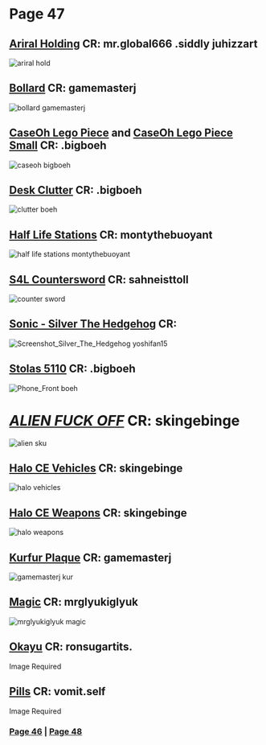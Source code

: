 # Page 47

## [Ariral Holding](https://github.com/madrod228/voicesoftheprinter/raw/main/The%20Archive/Page%20047/Ariral_Holds.7z) CR: mr.global666 .siddly juhizzart
![ariral hold](https://github.com/madrod228/voicesoftheprinter/assets/9602000/2bfc14f0-c096-4213-a1b0-aec16f33815c)
## [Bollard](https://github.com/madrod228/voicesoftheprinter/raw/main/The%20Archive/Page%20047/Bollard.7z) CR: gamemasterj
![bollard gamemasterj](https://github.com/madrod228/voicesoftheprinter/assets/9602000/a6ebcfa1-0962-4ffa-a947-6f55f34c674e)
## [CaseOh Lego Piece](https://github.com/madrod228/voicesoftheprinter/raw/main/The%20Archive/Page%20047/CaseOh_1x1x1.7z) and [CaseOh Lego Piece Small](https://github.com/madrod228/voicesoftheprinter/raw/main/The%20Archive/Page%20047/CaseOh_1x1x1_tiny.7z) CR: .bigboeh
![caseoh  bigboeh](https://github.com/madrod228/voicesoftheprinter/assets/9602000/42f68a4f-b5c5-412f-b6ef-0911f8879735)
## [Desk Clutter](https://github.com/madrod228/voicesoftheprinter/raw/main/The%20Archive/Page%20047/Desk_Clutter.7z) CR: .bigboeh
![clutter boeh](https://github.com/madrod228/voicesoftheprinter/assets/9602000/249c5192-dd59-4bed-ad77-df9283fc5805)
## [Half Life Stations](https://github.com/madrod228/voicesoftheprinter/raw/main/The%20Archive/Page%20047/HalfLifeStations.7z) CR: montythebuoyant
![half life stations montythebuoyant](https://github.com/madrod228/voicesoftheprinter/assets/9602000/8706c77c-4118-4528-88d2-bef8cbfa20b8)
## [S4L Countersword](https://github.com/madrod228/voicesoftheprinter/raw/main/The%20Archive/Page%20047/S4L-CounterSword.7z) CR: sahneisttoll
![counter sword](https://github.com/madrod228/voicesoftheprinter/assets/9602000/8f577226-5e4d-41c6-9d73-9f29abde38d9)
## [Sonic - Silver The Hedgehog](https://github.com/madrod228/voicesoftheprinter/raw/main/The%20Archive/Page%20047/Silver_The_Hedgehog.7z) CR: 
![Screenshot_Silver_The_Hedgehog yoshifan15](https://github.com/madrod228/voicesoftheprinter/assets/9602000/19714ff5-3e4f-497f-9da7-b06bbc67c335)
## [Stolas 5110](https://github.com/madrod228/voicesoftheprinter/raw/main/The%20Archive/Page%20047/Stolas_5110.7z) CR: .bigboeh
![Phone_Front boeh](https://github.com/madrod228/voicesoftheprinter/assets/9602000/da22943a-8d82-4827-a04d-535545daa3b2)
# [***ALIEN FUCK OFF***](https://github.com/madrod228/voicesoftheprinter/raw/main/The%20Archive/Page%20047/bigtext.7z) CR: skingebinge
![alien sku](https://github.com/madrod228/voicesoftheprinter/assets/9602000/f12d28c3-7c39-4ef1-8005-5327d8acc1be)
## [Halo CE Vehicles](https://github.com/madrod228/voicesoftheprinter/raw/main/The%20Archive/Page%20047/halo_CE_vehicles.7z) CR: skingebinge
![halo vehicles](https://github.com/madrod228/voicesoftheprinter/assets/9602000/124df361-c158-4fe9-9024-ef2da2cbc28f)
## [Halo CE Weapons](https://github.com/madrod228/voicesoftheprinter/raw/main/The%20Archive/Page%20047/halo_CE_weapons.7z) CR: skingebinge
![halo weapons](https://github.com/madrod228/voicesoftheprinter/assets/9602000/ce0d0419-5dc8-48ce-937b-b21625196dee)
## [Kurfur Plaque](https://github.com/madrod228/voicesoftheprinter/raw/main/The%20Archive/Page%20047/kurfur_plaquer.7z) CR: gamemasterj
![gamemasterj kur](https://github.com/madrod228/voicesoftheprinter/assets/9602000/412d995d-548c-4438-9b41-c49fcf2536c9)
## [Magic](https://github.com/madrod228/voicesoftheprinter/raw/main/The%20Archive/Page%20047/magic.7z) CR: mrglyukiglyuk
![mrglyukiglyuk magic](https://github.com/madrod228/voicesoftheprinter/assets/9602000/2c5ce8e4-c798-4990-9363-36e66280075e)
## [Okayu](https://github.com/madrod228/voicesoftheprinter/raw/main/The%20Archive/Page%20047/okayu.7z) CR: ronsugartits.
Image Required
## [Pills](https://github.com/madrod228/voicesoftheprinter/raw/main/The%20Archive/Page%20047/pills.7z) CR: vomit.self
Image Required

### [Page 46](https://github.com/madrod228/voicesoftheprinter/blob/main/The%20Pages/Page%20046.md)  | [Page 48](https://github.com/madrod228/voicesoftheprinter/blob/main/The%20Pages/Page%20048.md)
